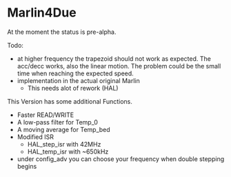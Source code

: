 # Marlin4Due
At the moment the status is pre-alpha.

Todo:
- at higher frequency the trapezoid should not work as expected. The acc/decc works, also the linear motion. The problem could be the small time when reaching the expected speed.
- implementation in the actual original Marlin
  - This needs alot of rework (HAL)

This Version has some additional Functions.
- Faster READ/WRITE
- A low-pass filter for Temp_0
- A moving average for Temp_bed
- Modified ISR
  - HAL_step_isr with 42MHz
  - HAL_temp_isr with ~650kHz
- under config_adv you can choose your frequency when double stepping begins
